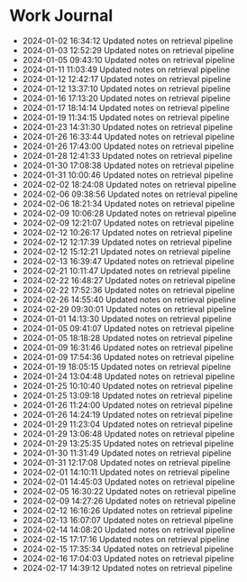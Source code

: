 # Work Journal

- 2024-01-02 16:34:12 Updated notes on retrieval pipeline
- 2024-01-03 12:52:29 Updated notes on retrieval pipeline
- 2024-01-05 09:43:10 Updated notes on retrieval pipeline
- 2024-01-11 11:03:49 Updated notes on retrieval pipeline
- 2024-01-12 12:42:17 Updated notes on retrieval pipeline
- 2024-01-12 13:37:10 Updated notes on retrieval pipeline
- 2024-01-16 17:13:20 Updated notes on retrieval pipeline
- 2024-01-17 18:14:14 Updated notes on retrieval pipeline
- 2024-01-19 11:34:15 Updated notes on retrieval pipeline
- 2024-01-23 14:31:30 Updated notes on retrieval pipeline
- 2024-01-26 16:33:44 Updated notes on retrieval pipeline
- 2024-01-26 17:43:00 Updated notes on retrieval pipeline
- 2024-01-28 12:41:33 Updated notes on retrieval pipeline
- 2024-01-30 17:08:38 Updated notes on retrieval pipeline
- 2024-01-31 10:00:46 Updated notes on retrieval pipeline
- 2024-02-02 18:24:08 Updated notes on retrieval pipeline
- 2024-02-06 09:38:56 Updated notes on retrieval pipeline
- 2024-02-06 18:21:34 Updated notes on retrieval pipeline
- 2024-02-09 10:06:28 Updated notes on retrieval pipeline
- 2024-02-09 12:21:07 Updated notes on retrieval pipeline
- 2024-02-12 10:26:17 Updated notes on retrieval pipeline
- 2024-02-12 12:17:39 Updated notes on retrieval pipeline
- 2024-02-12 15:12:21 Updated notes on retrieval pipeline
- 2024-02-13 16:39:47 Updated notes on retrieval pipeline
- 2024-02-21 10:11:47 Updated notes on retrieval pipeline
- 2024-02-22 16:48:27 Updated notes on retrieval pipeline
- 2024-02-22 17:52:36 Updated notes on retrieval pipeline
- 2024-02-26 14:55:40 Updated notes on retrieval pipeline
- 2024-02-29 09:30:01 Updated notes on retrieval pipeline
- 2024-01-01 14:13:30 Updated notes on retrieval pipeline
- 2024-01-05 09:41:07 Updated notes on retrieval pipeline
- 2024-01-05 18:18:28 Updated notes on retrieval pipeline
- 2024-01-09 16:31:46 Updated notes on retrieval pipeline
- 2024-01-09 17:54:36 Updated notes on retrieval pipeline
- 2024-01-19 18:05:15 Updated notes on retrieval pipeline
- 2024-01-24 13:04:48 Updated notes on retrieval pipeline
- 2024-01-25 10:10:40 Updated notes on retrieval pipeline
- 2024-01-25 13:09:18 Updated notes on retrieval pipeline
- 2024-01-26 11:24:00 Updated notes on retrieval pipeline
- 2024-01-26 14:24:19 Updated notes on retrieval pipeline
- 2024-01-29 11:23:04 Updated notes on retrieval pipeline
- 2024-01-29 13:06:48 Updated notes on retrieval pipeline
- 2024-01-29 13:25:35 Updated notes on retrieval pipeline
- 2024-01-30 11:31:49 Updated notes on retrieval pipeline
- 2024-01-31 12:17:08 Updated notes on retrieval pipeline
- 2024-02-01 14:10:11 Updated notes on retrieval pipeline
- 2024-02-01 14:45:03 Updated notes on retrieval pipeline
- 2024-02-05 16:30:22 Updated notes on retrieval pipeline
- 2024-02-09 14:27:26 Updated notes on retrieval pipeline
- 2024-02-12 16:16:26 Updated notes on retrieval pipeline
- 2024-02-13 16:07:07 Updated notes on retrieval pipeline
- 2024-02-14 14:08:20 Updated notes on retrieval pipeline
- 2024-02-15 17:17:16 Updated notes on retrieval pipeline
- 2024-02-15 17:35:34 Updated notes on retrieval pipeline
- 2024-02-16 17:04:03 Updated notes on retrieval pipeline
- 2024-02-17 14:39:12 Updated notes on retrieval pipeline
